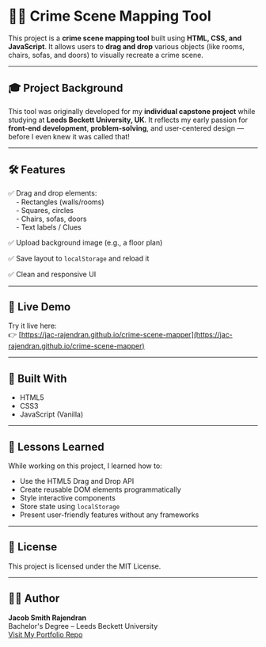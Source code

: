 # 🕵️‍♂️ Crime Scene Mapping Tool

This project is a **crime scene mapping tool** built using **HTML, CSS, and JavaScript**. It allows users to **drag and drop** various objects (like rooms, chairs, sofas, and doors) to visually recreate a crime scene.

---

## 🎓 Project Background

This tool was originally developed for my **individual capstone project** while studying at **Leeds Beckett University, UK**. It reflects my early passion for **front-end development**, **problem-solving**, and user-centered design — before I even knew it was called that!

---

## 🛠️ Features

✅ Drag and drop elements:  
&nbsp;&nbsp;&nbsp;&nbsp;- Rectangles (walls/rooms)  
&nbsp;&nbsp;&nbsp;&nbsp;- Squares, circles  
&nbsp;&nbsp;&nbsp;&nbsp;- Chairs, sofas, doors  
&nbsp;&nbsp;&nbsp;&nbsp;- Text labels / Clues  

✅ Upload background image (e.g., a floor plan)

✅ Save layout to `localStorage` and reload it

✅ Clean and responsive UI

---

## 🚀 Live Demo

Try it live here:  
👉 [https://jac-rajendran.github.io/crime-scene-mapper](https://jac-rajendran.github.io/crime-scene-mapper)

---

## 🧰 Built With

- HTML5
- CSS3
- JavaScript (Vanilla)

---

## 🧠 Lessons Learned

While working on this project, I learned how to:
- Use the HTML5 Drag and Drop API
- Create reusable DOM elements programmatically
- Style interactive components
- Store state using `localStorage`
- Present user-friendly features without any frameworks

---

## 📜 License

This project is licensed under the MIT License.

---

## 👨‍💼 Author

**Jacob Smith Rajendran**  
Bachelor's Degree – Leeds Beckett University  
[Visit My Portfolio Repo](https://github.com/jac-rajendran/Jacob-s-portfolio)
